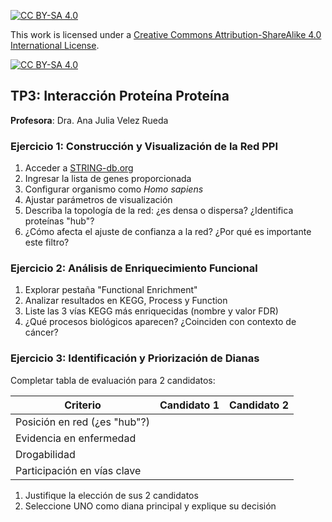 
[![CC BY-SA 4.0][cc-by-sa-shield]][cc-by-sa]

This work is licensed under a
[Creative Commons Attribution-ShareAlike 4.0 International License][cc-by-sa].

[![CC BY-SA 4.0][cc-by-sa-image]][cc-by-sa]

[cc-by-sa]: http://creativecommons.org/licenses/by-sa/4.0/
[cc-by-sa-image]: https://licensebuttons.net/l/by-sa/4.0/88x31.png
[cc-by-sa-shield]: https://img.shields.io/badge/License-CC%20BY--SA%204.0-lightgrey.svg

## TP3: Interacción Proteína Proteína

**Profesora**: Dra. Ana Julia Velez Rueda

### **Ejercicio 1: Construcción y Visualización de la Red PPI**

1. Acceder a [STRING-db.org](https://string-db.org)
2. Ingresar la lista de genes proporcionada
3. Configurar organismo como _Homo sapiens_
4. Ajustar parámetros de visualización
5. Describa la topología de la red: ¿es densa o dispersa? ¿Identifica proteínas "hub"?
6. ¿Cómo afecta el ajuste de confianza a la red? ¿Por qué es importante este filtro?


### **Ejercicio 2: Análisis de Enriquecimiento Funcional**

1. Explorar pestaña "Functional Enrichment"
2. Analizar resultados en KEGG, Process y Function
3. Liste las 3 vías KEGG más enriquecidas (nombre y valor FDR)
4. ¿Qué procesos biológicos aparecen? ¿Coinciden con contexto de cáncer?


### **Ejercicio 3: Identificación y Priorización de Dianas**

Completar tabla de evaluación para 2 candidatos:

| Criterio | Candidato 1 | Candidato 2 |
|----------|-------------|-------------|
| Posición en red (¿es "hub"?) | | |
| Evidencia en enfermedad | | |
| Drogabilidad | | |
| Participación en vías clave | | |


1. Justifique la elección de sus 2 candidatos
2. Seleccione UNO como diana principal y explique su decisión
